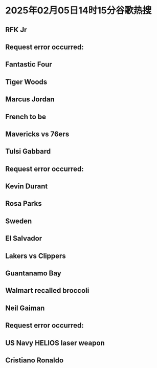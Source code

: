 # 2025年02月05日14时15分谷歌热搜

## RFK Jr

## Request error occurred:

## Fantastic Four

## Tiger Woods

## Marcus Jordan

## French to be

## Mavericks vs 76ers

## Tulsi Gabbard

## Request error occurred:

## Kevin Durant

## Rosa Parks

## Sweden

## El Salvador

## Lakers vs Clippers

## Guantanamo Bay

## Walmart recalled broccoli

## Neil Gaiman

## Request error occurred:

## US Navy HELIOS laser weapon

## Cristiano Ronaldo

